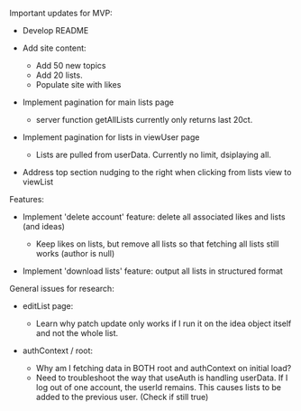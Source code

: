Important updates for MVP:

- Develop README

- Add site content:
    - Add 50 new topics
    - Add 20 lists. 
    - Populate site with likes

- Implement pagination for main lists page
    - server function getAllLists currently only returns last 20ct.

- Implement pagination for lists in viewUser page
    - Lists are pulled from userData. Currently no limit, dsiplaying all. 

- Address top section nudging to the right when clicking from lists view to viewList



Features:

- Implement 'delete account' feature: delete all associated likes and lists (and ideas)
    - Keep likes on lists, but remove all lists so that fetching all lists still works (author is null)

- Implement 'download lists' feature: output all lists in structured format


General issues for research:
- editList page:
    - Learn why patch update only works if I run it on the idea object itself and not the whole list. 

- authContext / root:
    - Why am I fetching data in BOTH root and authContext on initial load?
    - Need to troubleshoot the way that useAuth is handling userData. 
        If I log out of one account, the userId remains. This causes lists to be added to the previous user. (Check if still true)

